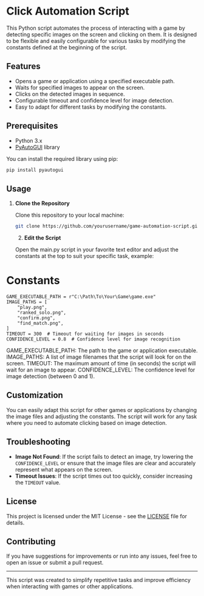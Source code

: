 # Click Automation Script

This Python script automates the process of interacting with a game by detecting specific images on the screen and clicking on them. It is designed to be flexible and easily configurable for various tasks by modifying the constants defined at the beginning of the script.

## Features

- Opens a game or application using a specified executable path.
- Waits for specified images to appear on the screen.
- Clicks on the detected images in sequence.
- Configurable timeout and confidence level for image detection.
- Easy to adapt for different tasks by modifying the constants.

## Prerequisites

- Python 3.x
- [PyAutoGUI](https://pyautogui.readthedocs.io/en/latest/) library

You can install the required library using pip:

```bash
pip install pyautogui
```
## Usage

1. **Clone the Repository**

   Clone this repository to your local machine:

   ```bash
   git clone https://github.com/yourusername/game-automation-script.git
   ```
   2. **Edit the Script**
  
   Open the main.py script in your favorite text editor and adjust the constants at the top to suit your specific task,
   example:
# Constants
```
GAME_EXECUTABLE_PATH = r"C:\Path\To\Your\Game\game.exe"
IMAGE_PATHS = [
    "play.png",
    "ranked_solo.png",
    "confirm.png",
    "find_match.png",
]
TIMEOUT = 300  # Timeout for waiting for images in seconds
CONFIDENCE_LEVEL = 0.8  # Confidence level for image recognition
```
GAME_EXECUTABLE_PATH: The path to the game or application executable.
IMAGE_PATHS: A list of image filenames that the script will look for on the screen.
TIMEOUT: The maximum amount of time (in seconds) the script will wait for an image to appear.
CONFIDENCE_LEVEL: The confidence level for image detection (between 0 and 1).




## Customization

You can easily adapt this script for other games or applications by changing the image files and adjusting the constants. The script will work for any task where you need to automate clicking based on image detection.

## Troubleshooting

- **Image Not Found**: If the script fails to detect an image, try lowering the `CONFIDENCE_LEVEL` or ensure that the image files are clear and accurately represent what appears on the screen.
- **Timeout Issues**: If the script times out too quickly, consider increasing the `TIMEOUT` value.

## License

This project is licensed under the MIT License - see the [LICENSE](LICENSE) file for details.

## Contributing

If you have suggestions for improvements or run into any issues, feel free to open an issue or submit a pull request.

---

This script was created to simplify repetitive tasks and improve efficiency when interacting with games or other applications.


